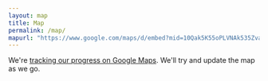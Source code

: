 ```yaml
---
layout: map
title: Map
permalink: /map/
mapurl: "https://www.google.com/maps/d/embed?mid=10Qak5K55oPLVNAk535ZvaPEmitI"
---
```

<p>We're <a href="https://maps.google.com/maps/d/edit?mid=10Qak5K55oPLVNAk535ZvaPEmitI">tracking our progress on Google Maps</a>. We'll try and update the map as we go.</p>
